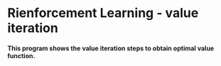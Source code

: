 # Rienforcement Learning - value iteration

#### This program shows the value iteration steps to obtain optimal value function.
